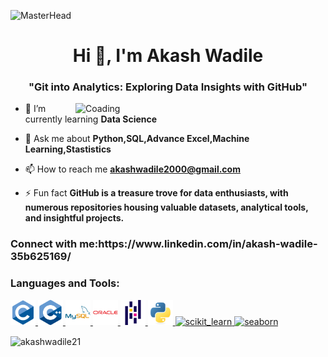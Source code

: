 ![MasterHead](https://th.bing.com/th/id/R.42f7b675fed6d0a485d0d32a1d79b857?rik=mB%2f%2fcwBv12wzZA&riu=http%3a%2f%2fwww.itvietacademy.com%2fwp-content%2fuploads%2f2020%2f02%2fdata-science-icon-animation-banner-clockwise.gif&ehk=o%2bf%2blKpBxrXtR8C7xoAVBVhWCFYcjO0wliK7Tpipkqo%3d&risl=&pid=ImgRaw&r=0)
<h1 align="center">Hi 👋, I'm Akash Wadile</h1>
<h3 align="center">"Git into Analytics: Exploring Data Insights with GitHub"</h3>
<img align="right" alt="Coading" width="400" src="https://analyticsindiamag.com/wp-content/uploads/2018/12/developer-dribbble.gif">

- 🌱 I’m currently learning **Data Science**

- 💬 Ask me about **Python,SQL,Advance Excel,Machine Learning,Stastistics**

- 📫 How to reach me **akashwadile2000@gmail.com**

- ⚡ Fun fact **GitHub is a treasure trove for data enthusiasts, with numerous repositories housing valuable datasets, analytical tools, and insightful projects.**

<h3 align="left">Connect with me:https://www.linkedin.com/in/akash-wadile-35b625169/</h3>
<p align="left">
</p>

<h3 align="left">Languages and Tools:</h3>

<p align="left"> <a href="https://www.cprogramming.com/" target="_blank" rel="noreferrer"> <img src="https://raw.githubusercontent.com/devicons/devicon/master/icons/c/c-original.svg" alt="c" width="40" height="40"/> </a> <a href="https://www.w3schools.com/cpp/" target="_blank" rel="noreferrer"> <img src="https://raw.githubusercontent.com/devicons/devicon/master/icons/cplusplus/cplusplus-original.svg" alt="cplusplus" width="40" height="40"/> </a> <a href="https://www.mysql.com/" target="_blank" rel="noreferrer"> <img src="https://raw.githubusercontent.com/devicons/devicon/master/icons/mysql/mysql-original-wordmark.svg" alt="mysql" width="40" height="40"/> </a> <a href="https://www.oracle.com/" target="_blank" rel="noreferrer"> <img src="https://raw.githubusercontent.com/devicons/devicon/master/icons/oracle/oracle-original.svg" alt="oracle" width="40" height="40"/> </a> <a href="https://pandas.pydata.org/" target="_blank" rel="noreferrer"> <img src="https://raw.githubusercontent.com/devicons/devicon/2ae2a900d2f041da66e950e4d48052658d850630/icons/pandas/pandas-original.svg" alt="pandas" width="40" height="40"/> </a> <a href="https://www.python.org" target="_blank" rel="noreferrer"> <img src="https://raw.githubusercontent.com/devicons/devicon/master/icons/python/python-original.svg" alt="python" width="40" height="40"/> </a> <a href="https://scikit-learn.org/" target="_blank" rel="noreferrer"> <img src="https://upload.wikimedia.org/wikipedia/commons/0/05/Scikit_learn_logo_small.svg" alt="scikit_learn" width="40" height="40"/> </a> <a href="https://seaborn.pydata.org/" target="_blank" rel="noreferrer"> <img src="https://seaborn.pydata.org/_images/logo-mark-lightbg.svg" alt="seaborn" width="40" height="40"/> </a> </p>

<p><img align="center" src="https://github-readme-stats.vercel.app/api/top-langs?username=akashwadile21&show_icons=true&locale=en&layout=compact" alt="akashwadile21" /></p>
